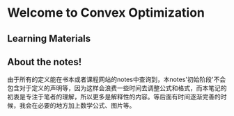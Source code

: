 # Welcome to Convex Optimization

## Learning Materials


## About the notes!
由于所有的定义能在书本或者课程网站的notes中查询到，本notes'初始阶段'不会包含对于定义的声明等，因为这样会浪费一些时间去调整公式和格式，而本笔记的初衷是专注于笔者的理解，所以更多是解释性的内容。等后面有时间逐渐完善的时候，我会在必要的地方加上数学公式、图片等。